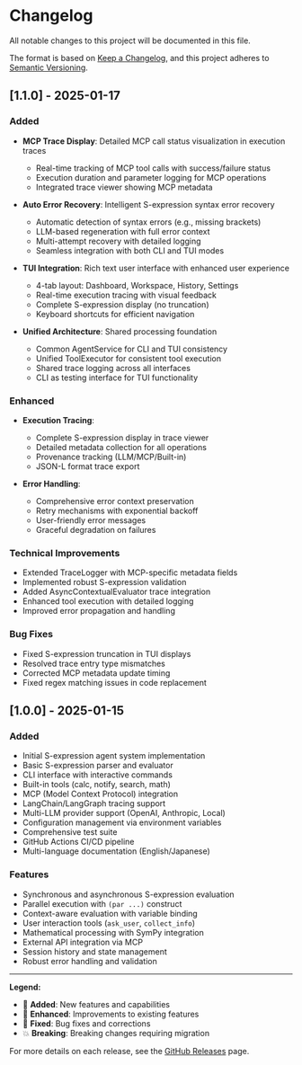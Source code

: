 # Changelog

All notable changes to this project will be documented in this file.

The format is based on [Keep a Changelog](https://keepachangelog.com/en/1.0.0/),
and this project adheres to [Semantic Versioning](https://semver.org/spec/v2.0.0.html).

## [1.1.0] - 2025-01-17

### Added
- **MCP Trace Display**: Detailed MCP call status visualization in execution traces
  - Real-time tracking of MCP tool calls with success/failure status
  - Execution duration and parameter logging for MCP operations
  - Integrated trace viewer showing MCP metadata

- **Auto Error Recovery**: Intelligent S-expression syntax error recovery
  - Automatic detection of syntax errors (e.g., missing brackets)
  - LLM-based regeneration with full error context
  - Multi-attempt recovery with detailed logging
  - Seamless integration with both CLI and TUI modes

- **TUI Integration**: Rich text user interface with enhanced user experience
  - 4-tab layout: Dashboard, Workspace, History, Settings
  - Real-time execution tracing with visual feedback
  - Complete S-expression display (no truncation)
  - Keyboard shortcuts for efficient navigation

- **Unified Architecture**: Shared processing foundation
  - Common AgentService for CLI and TUI consistency
  - Unified ToolExecutor for consistent tool execution
  - Shared trace logging across all interfaces
  - CLI as testing interface for TUI functionality

### Enhanced
- **Execution Tracing**: 
  - Complete S-expression display in trace viewer
  - Detailed metadata collection for all operations
  - Provenance tracking (LLM/MCP/Built-in)
  - JSON-L format trace export

- **Error Handling**:
  - Comprehensive error context preservation
  - Retry mechanisms with exponential backoff
  - User-friendly error messages
  - Graceful degradation on failures

### Technical Improvements
- Extended TraceLogger with MCP-specific metadata fields
- Implemented robust S-expression validation
- Added AsyncContextualEvaluator trace integration
- Enhanced tool execution with detailed logging
- Improved error propagation and handling

### Bug Fixes
- Fixed S-expression truncation in TUI displays
- Resolved trace entry type mismatches
- Corrected MCP metadata update timing
- Fixed regex matching issues in code replacement

## [1.0.0] - 2025-01-15

### Added
- Initial S-expression agent system implementation
- Basic S-expression parser and evaluator
- CLI interface with interactive commands
- Built-in tools (calc, notify, search, math)
- MCP (Model Context Protocol) integration
- LangChain/LangGraph tracing support
- Multi-LLM provider support (OpenAI, Anthropic, Local)
- Configuration management via environment variables
- Comprehensive test suite
- GitHub Actions CI/CD pipeline
- Multi-language documentation (English/Japanese)

### Features
- Synchronous and asynchronous S-expression evaluation
- Parallel execution with `(par ...)` construct
- Context-aware evaluation with variable binding
- User interaction tools (`ask_user`, `collect_info`)
- Mathematical processing with SymPy integration
- External API integration via MCP
- Session history and state management
- Robust error handling and validation

---

**Legend:**
- 🎯 **Added**: New features and capabilities
- 🔧 **Enhanced**: Improvements to existing features  
- 🐛 **Fixed**: Bug fixes and corrections
- 💥 **Breaking**: Breaking changes requiring migration

For more details on each release, see the [GitHub Releases](https://github.com/hama-jp/s_style_agent/releases) page.